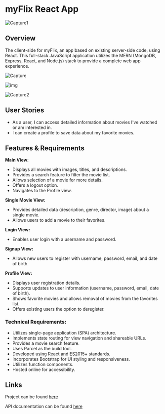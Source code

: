 # myFlix React App

![Capture1](https://github.com/st-doval17/myFlix-client/assets/131451577/69a43aee-bf1a-4aec-8c68-0199b4d1468c)


## Overview

 The client-side for myFlix, an app based on existing server-side code, using React. This full-stack JavaScript application utilizes the MERN (MongoDB, Express, React, and Node.js) stack to provide a complete web app experience.

 ![Capture](https://github.com/st-doval17/myFlix-client/assets/131451577/0c6866f7-82d7-42d9-8ea3-153f161702b8)

![img](https://github.com/st-doval17/myFlix-client/assets/131451577/8ebded9d-41b1-4ade-8a5c-1c4926ab186a)

![Capture2](https://github.com/st-doval17/myFlix-client/assets/131451577/3e644dd5-66eb-4071-8de0-2bf53248b28f)


## User Stories

- As a user, I can access detailed information about movies I've watched or am interested in.
- I can create a profile to save data about my favorite movies.

## Features & Requirements


**Main View:**
- Displays all movies with images, titles, and descriptions.
- Provides a search feature to filter the movie list.
- Allows selection of a movie for more details.
- Offers a logout option.
- Navigates to the Profile view.

**Single Movie View:**
- Provides detailed data (description, genre, director, image) about a single movie.
- Allows users to add a movie to their favorites.

**Login View:**
- Enables user login with a username and password.

**Signup View:**
- Allows new users to register with username, password, email, and date of birth.

**Profile View:**
- Displays user registration details.
- Supports updates to user information (username, password, email, date of birth).
- Shows favorite movies and allows removal of movies from the favorites list.
- Offers existing users the option to deregister.

### Technical Requirements:

- Utilizes single-page application (SPA) architecture.
- Implements state routing for view navigation and shareable URLs.
- Provides a movie search feature.
- Uses Parcel as the build tool.
- Developed using React and ES2015+ standards.
- Incorporates Bootstrap for UI styling and responsiveness.
- Utilizes function components.
- Hosted online for accessibility.


## Links

Project can be found [here](https://myflix-gs.netlify.app/)

API documentation can be found [here](https://github.com/st-doval17/movie_api)

